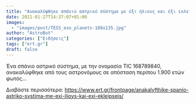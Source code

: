 ```yaml
---
title: "Ανακαλύφθηκε σπάνιο αστρικό σύστημα με έξι ήλιους και έξι εκλείψεις"
date: 2021-01-27T14:37:07+01:00
images:
  - "images/post/TESS_exo_planets-180x135.jpg"
author: "AstroBot"
categories: ["Ειδήσεις"]
tags: ["ert.gr"]
draft: false
---
```


Ένα σπάνιο αστρικό σύστημα, με την ονομασία TIC 168789840, ανακαλύφθηκε από τους αστρονόμους σε απόσταση περίπου 1.900 ετών φωτός...

Διαβάστε περισσότερα: https://www.ert.gr/frontpage/anakalyfthike-spanio-astriko-systima-me-exi-ilioys-kai-exi-ekleipseis/
